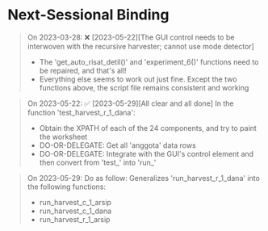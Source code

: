 # Next-Sessional Binding

> On 2023-03-28: ❌ [2023-05-22][The GUI control needs to be interwoven with the recursive harvester; cannot use mode detector]
> - The 'get_auto_risat_detil()' and 'experiment_6()' functions need to be repaired,
>   and that's all!
> - Everything else seems to work out just fine.
>   Except the two functions above, the script file remains consistent and working

> On 2023-05-22: ✅ [2023-05-29][All clear and all done]
> In the function 'test_harvest_r_1_dana':
> - Obtain the XPATH of each of the 24 components, and try to paint the worksheet
> - DO-OR-DELEGATE: Get all 'anggota' data rows
> - DO-OR-DELEGATE: Integrate with the GUI's control element and then
>   convert from 'test_' into 'run_'

> On 2023-05-29:
> Do as follow: Generalizes 'run_harvest_r_1_dana' into the following functions:
> - run_harvest_c_1_arsip
> - run_harvest_c_1_dana
> - run_harvest_r_1_arsip
